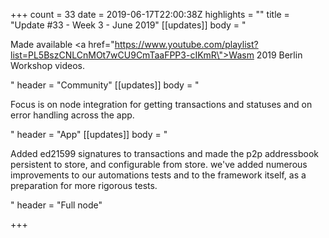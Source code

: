 +++
count = 33
date = 2019-06-17T22:00:38Z
highlights = ""
title = "Update #33 - Week 3 - June 2019"
[[updates]]
body = "<p>Made available <a href=\"https://www.youtube.com/playlist?list=PL5BszCNLCnMOt7wCU9CmTaaFPP3-cIKmR\">Wasm 2019 Berlin Workshop videos</a>.</p>"
header = "Community"
[[updates]]
body = "<p>Focus is on node integration for getting transactions and statuses and on error handling across the app.</p>"
header = "App"
[[updates]]
body = "<p>Added ed21599 signatures to transactions and made the p2p addressbook persistent to store, and configurable from store. we've added numerous improvements to our automations tests and to the framework itself, as a preparation for more rigorous tests.</p>"
header = "Full node"

+++

